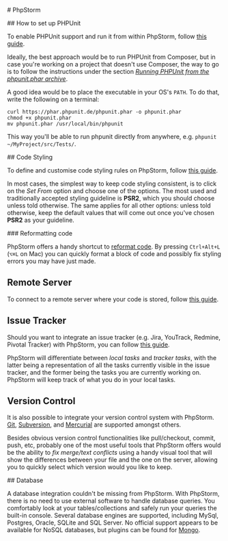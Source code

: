 # PhpStorm

## How to set up PHPUnit

To enable PHPUnit support and run it from within PhpStorm, follow [this guide](https://www.jetbrains.com/phpstorm/help/enabling-phpunit-support.html).

Ideally, the best approach would be to run PHPUnit from Composer, but in case you're working on a project that doesn't use Composer, the way to go is to follow the instructions under the section *[Running PHPUnit from the phpunit.phar archive](https://www.jetbrains.com/phpstorm/help/enabling-phpunit-support.html#usePhpUnitFromPhar)*.

A good idea would be to place the executable in your OS's `PATH`. To do that, write the following on a terminal:

    curl https://phar.phpunit.de/phpunit.phar -o phpunit.phar
    chmod +x phpunit.phar
    mv phpunit.phar /usr/local/bin/phpunit

This way you'll be able to run phpunit directly from anywhere, e.g. `phpunit ~/MyProject/src/Tests/`.

## Code Styling

To define and customise code styling rules on PhpStorm, follow [this guide](https://www.jetbrains.com/phpstorm/help/code-style-php.html).

In most cases, the simplest way to keep code styling consistent, is to click on the *Set From* option and choose one of the options. The most used and traditionally accepted styling guideline is **PSR2**, which you should choose unless told otherwise. The same applies for all other options: unless told otherwise, keep the default values that will come out once you've chosen **PSR2** as your guideline.

### Reformatting code

PhpStorm offers a handy shortcut to [reformat code](https://www.jetbrains.com/phpstorm/help/reformatting-source-code.html). By pressing `Ctrl+Alt+L` (`⌥⌘L` on Mac) you can quickly format a block of code and possibly fix styling errors you may have just made.

## Remote Server

To connect to a remote server where your code is stored, follow [this guide](https://www.jetbrains.com/phpstorm/help/create-new-project-add-remote-server.html).

## Issue Tracker

Should you want to integrate an issue tracker (e.g. Jira, YouTrack, Redmine, Pivotal Tracker) with PhpStorm, you can follow [this guide](https://www.jetbrains.com/phpstorm/help/enabling-integration-with-an-issue-tracking-system.html).

PhpStorm will differentiate between *local tasks* and *tracker tasks*, with the latter being a representation of all the tasks currently visible in the issue tracker, and the former being the tasks you are currently working on. PhpStorm will keep track of what you do in your local tasks.

## Version Control

It is also possible to integrate your version control system with PhpStorm. [Git](https://www.jetbrains.com/phpstorm/help/using-git-integration.html), [Subversion](https://www.jetbrains.com/phpstorm/help/using-subversion-integration.html), and [Mercurial](https://www.jetbrains.com/phpstorm/help/using-mercurial-integration.html) are supported amongst others.

Besides obvious version control functionalities like pull/checkout, commit, push, etc, probably one of the most useful tools that PhpStorm offers would be the ability to *fix merge/text conflicts* using a handy visual tool that will show the differences between your file and the one on the server, allowing you to quickly select which version would you like to keep.

## Database

A database integration couldn't be missing from PhpStorm. With PhpStorm, there is no need to use external software to handle database queries. You comfortably look at your tables/collections and safely run your queries the built-in console. Several database engines are supported, including MySql, Postgres, Oracle, SQLite and SQL Server. No official support appears to be available for NoSQL databases, but plugins can be found for [Mongo](https://plugins.jetbrains.com/plugin/7141). 
